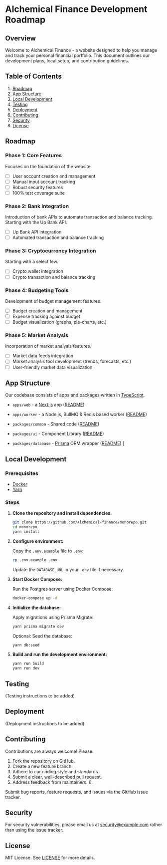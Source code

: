 # Alchemical Finance Development Roadmap

## Overview

Welcome to Alchemical Finance - a website designed to help you manage and track
your personal financial portfolio. This document outlines our development plans,
local setup, and contribution guidelines.

## Table of Contents

1. [Roadmap](#roadmap)
2. [App Structure](#app-structure)
3. [Local Development](#local-development)
4. [Testing](#testing)
5. [Deployment](#deployment)
6. [Contributing](#contributing)
7. [Security](#security)
8. [License](#license)

## Roadmap

### Phase 1: Core Features

Focuses on the foundation of the website.

- [ ] User account creation and management
- [ ] Manual input account tracking
- [ ] Robust security features
- [ ] 100% test coverage suite

### Phase 2: Bank Integration

Introduction of bank APIs to automate transaction and balance tracking. Starting
with the Up Bank API.

- [ ] Up Bank API integration
- [ ] Automated transaction and balance tracking

### Phase 3: Cryptocurrency Integration

Starting with a select few.

- [ ] Crypto wallet integration
- [ ] Crypto transaction and balance tracking

### Phase 4: Budgeting Tools

Development of budget management features.

- [ ] Budget creation and management
- [ ] Expense tracking against budget
- [ ] Budget visualization (graphs, pie-charts, etc.)

### Phase 5: Market Analysis

Incorporation of market analysis features.

- [ ] Market data feeds integration
- [ ] Market analysis tool development (trends, forecasts, etc.)
- [ ] User-friendly market data visualization

## App Structure

Our codebase consists of apps and packages written in
[TypeScript](https://www.typescriptlang.org/).

- `apps/web` - a [Next.js](https://nextjs.org) app
  ([README](apps/web/README.md))
- `apps/worker` - a Node.js, BullMQ & Redis based worker
  ([README](apps/worker/README.md))

- `packages/common` - Shared code ([README](packages/common/README.md))
- `packages/ui` - Component Library ([README](packages/ui/README.md))
- `packages/database` - [Prisma](https://prisma.io/) ORM wrapper
  ([README](packages/database/README.md)) [

## Local Development

### Prerequisites

- [Docker](https://www.docker.com/)
- [Yarn](https://yarnpkg.com/)

### Steps

1. **Clone the repository and install dependencies:**

   ```bash
   git clone https://github.com/alchemical-finance/monorepo.git
   cd monorepo
   yarn install
   ```

2. **Configure environment:**

   Copy the `.env.example` file to `.env`:

   ```bash
   cp .env.example .env
   ```

   Update the `DATABASE_URL` in your `.env` file if necessary.

3. **Start Docker Compose:**

   Run the Postgres server using Docker Compose:

   ```bash
   docker-compose up -d
   ```

4. **Initialize the database:**

   Apply migrations using Prisma Migrate:

   ```bash
   yarn prisma migrate dev
   ```

   Optional: Seed the database:

   ```bash
   yarn db:seed
   ```

5. **Build and run the development environment:**

   ```bash
   yarn run build
   yarn run dev
   ```

## Testing

(Testing instructions to be added)

## Deployment

(Deployment instructions to be added)

## Contributing

Contributions are always welcome! Please:

1. Fork the repository on GitHub.
2. Create a new feature branch.
3. Adhere to our coding style and standards.
4. Submit a clear, well-described pull request.
5. Address feedback from maintainers. 6.

Submit bug reports, feature requests, and issues via the GitHub issue tracker.

## Security

For security vulnerabilities, please email us at security@example.com rather
than using the issue tracker.

## License

MIT License. See [LICENSE](LICENSE) for more details.
